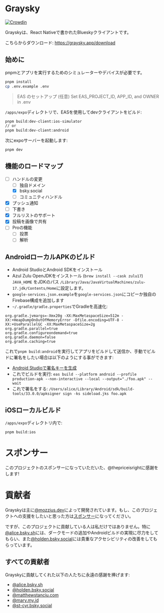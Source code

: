 # Graysky

[![Crowdin](https://badges.crowdin.net/graysky/localized.svg)](https://crowdin.com/project/graysky)

Grayskyは、React Nativeで書かれたBlueskyクライアントです。

こちらからダウンロード: https://graysky.app/download

## 始めに

pnpmとアプリを実行するためのシミュレーターやデバイスが必要です。

```bash
pnpm install
cp .env.example .env
```

> EAS のセットアップ (任意)
> Set EAS_PROJECT_ID, APP_ID, and OWNER in .env

`/apps/expo`ディレクトリで、EASを使用してdevクライアントをビルド:

```bash
pnpm build:dev-client:ios-simulator
// or
pnpm build:dev-client:android
```

次にexpoサーバーを起動します:

```bash
pnpm dev
```

## 機能のロードマップ

- [ ] ハンドルの変更
  - [ ] 独自ドメイン
  - [x] bsky.social
  - [ ] コミュニティハンドル
- [x] プッシュ通知
- [ ] 下書き
- [x] フルリストのサポート
- [x] 投稿を画像で共有
- [ ] Proの機能
  - [ ] 投票
  - [ ] 解析

## AndroidローカルAPKのビルド

- Android StudioとAndroid SDKをインストール
- Azul Zulu OpenJDKをインストール (`brew install --cask zulu17`) `JAVA_HOME` をJDKのパス `/Library/Java/JavaVirtualMachines/zulu-17.jdk/Contents/Home`に設定します。
- `google-services.json.example`を`google-services.json`にコピーか独自のFirebase構成を追加します
- `~/.gradle/gradle.properties`でGradleを高速化:

```
org.gradle.jvmargs=-Xmx20g -XX:MaxMetaspaceSize=512m -XX:+HeapDumpOnOutOfMemoryError -Dfile.encoding=UTF-8 -XX:+UseParallelGC -XX:MaxMetaspaceSize=2g
org.gradle.parallel=true
org.gradle.configureondemand=true
org.gradle.daemon=false
org.gradle.caching=true
```

これで`pnpm build:android`を実行してアプリをビルドして送信か、手動でビルドに署名をしたい場合は以下のようにする事ができます:

- [Android Studioで署名キーを生成](https://developer.android.com/studio/publish/app-signing#generate-key)
- これでビルドを実行: `eas build --platform android --profile production-apk --non-interactive --local --output="./foo.apk" --wait`
- これで署名をする: `/Users/alice/Library/Android/sdk/build-tools/33.0.0/apksigner sign -ks sideload.jks foo.apk`

## iOSローカルビルド

`/apps/expo`ディレクトリ内で:

```
pnpm build:ios
```

# スポンサー

このプロジェクトのスポンサーになっていただいた、@thepriceisrightに感謝をします!

# 貢献者

Grayskyは主に[@mozzius.dev](https://bsky.app/profile/mozzius.dev)によって開発されています。もし、このプロジェクトへの支援をしたいと思った方は[スポンサー](https://github.com/sponsors/mozzius)になってください。

ですが、このプロジェクトに貢献している人は私だけではありません。特に[@alice.bsky.sh](https://bsky.app/profile/alice.bsky.sh)には、ダークモードの追加やAndroidビルドの実現に尽力をしてもらい、また[@holden.bsky.social](https://bsky.app/profile/holden.bsky.social)には貴重なアクセシビリティの改善をしてもらっています。
 
## すべての貢献者

Grayskyに貢献してくれた以下の人たちに永遠の感謝を捧げます:

- [@alice.bsky.sh](https://bsky.app/profile/alice.bsky.sh)
- [@holden.bsky.social](https://bsky.app/profile/holden.bsky.social)
- [@matthewstanciu.com](https://bsky.app/profile/matthewstanciu.com)
- [@mary.my.id](https://bsky.app/profile/mary.my.id)
- [@st-cyr.bsky.social](https://bsky.app/profile/st-cyr.bsky.social)
